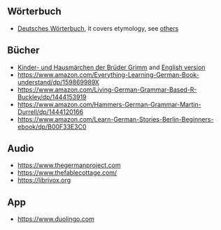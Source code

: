 ## Wörterbuch 
* [Deutsches Wörterbuch](http://woerterbuchnetz.de/DWB/), it covers etymology,  see [others](https://german.stackexchange.com/questions/3/is-there-a-good-online-resource-to-look-up-the-etymology-of-german-words)

## Bücher 
* [Kinder- und Hausmärchen der Brüder Grimm](https://khm.li/) and [English version](https://www.cs.cmu.edu/~spok/grimmtmp/)
* https://www.amazon.com/Everything-Learning-German-Book-understand/dp/159869989X
* https://www.amazon.com/Living-German-Grammar-Based-R-Buckley/dp/1444153919
* https://www.amazon.com/Hammers-German-Grammar-Martin-Durrell/dp/1444120166
* https://www.amazon.com/Learn-German-Stories-Berlin-Beginners-ebook/dp/B00F33E3C0

## Audio
* https://www.thegermanproject.com
* https://www.thefablecottage.com/
* https://librivox.org

## App
* https://www.duolingo.com
